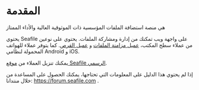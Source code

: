 # المقدمة

هي منصة استضافة الملفات المؤسسية ذات الموثوقية العالية والأداء الممتاز

يحتوي Seafile على واجهة ويب تمكنك من إدارة ومشاركة الملفات. يحتوي على نوعين من عملاء سطح المكتب، [عميل مزامنة الملفات](syncing_client/install_sync.md) و [عميل القرص](drive_client/using_drive_client.md). كما يتوفر عملاء للهواتف المحمولة لنظامي Android و iOS.

يمكنك تنزيل العملاء من [موقع Seafile الرسمي](https://www.seafile.com/en/download/).

إذا لم يحتوي هذا الدليل على المعلومات التي تحتاجها، يمكنك الحصول على المساعدة من خلال منتدانا: https://forum.seafile.com .

